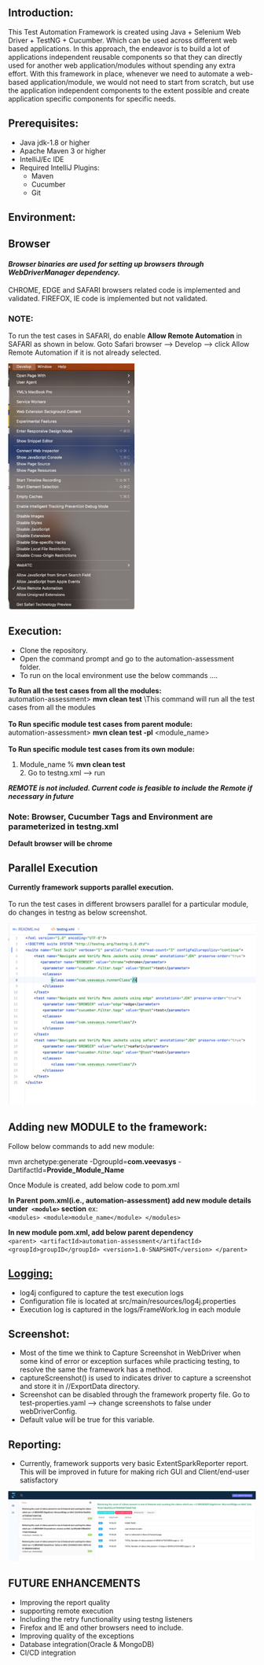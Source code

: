 Introduction: 
---------------


This Test Automation Framework is created using Java + Selenium Web Driver + TestNG + Cucumber. Which can be used across different web based applications. In this approach, the endeavor is to build a lot of applications independent reusable components so that they can directly used for another web application/modules without spending any extra effort. With this framework in place, whenever we need to automate a web-based application/module, we would not need to start from scratch, but use the application independent components to the extent possible and create application specific components for specific needs. 

Prerequisites:
---------------
* Java jdk-1.8 or higher
* Apache Maven 3 or higher
* IntelliJ/Ec IDE
* Required IntelliJ Plugins:
    * Maven
    * Cucumber
    * Git

Environment:
---------------

## Browser

#### **_Browser binaries are used for setting up browsers through WebDriverManager dependency._**

CHROME, EDGE and SAFARI browsers related code is implemented and validated.
FIREFOX, IE code is implemented but not validated.

### **NOTE**: 
To run the test cases in SAFARI, do enable **Allow Remote Automation** in SAFARI as shown in below.
Goto Safari browser --> Develop --> click Allow Remote Automation if it is not already selected.

![img.png](img.png)

Execution:
---------------
*	Clone the repository.
*	Open the command prompt and go to the automation-assessment folder.
*	To run on the local environment use the below commands ....

<B>To Run all the test cases from all the modules:</B><br>
automation-assessment> <B>mvn clean test</B> \\This command will run all the test cases from all the modules<br>
<br><B>To Run specific module test cases from parent module:</B><br>
automation-assessment> <B>mvn clean test -pl</B> <module_name><br>
<br><B>To Run specific module test cases from its own module:</B><br>
1. Module_name % <B>mvn clean test</B>
<br>2. Go to testng.xml --> run

<B><I>REMOTE is not included. Current code is feasible to include the Remote if necessary in future</B></I>

### **Note:** Browser, Cucumber Tags and Environment are parameterized in testng.xml

**Default browser will be chrome** 

## Parallel Execution
**Currently framework supports parallel execution.</br>**
<br>To run the test cases in different browsers parallel for a particular module, do changes in testng as below screenshot.

![img_1.png](img_1.png)

## Adding new MODULE to the framework:

Follow below commands to add new module:

mvn archetype:generate -DgroupId=**com.veevasys** -DartifactId=**Provide_Module_Name**

Once Module is created, add below code to pom.xml

**In Parent pom.xml(i.e., automation-assessment) add new module details under` <module>` section**
ex:
<br>`<modules>
  <module>module_name</module>
</modules>`

**In new module pom.xml, add below parent dependency**<br>
`<parent>
<artifactId>automation-assessment</artifactId>
<groupId>groupID</groupId>
<version>1.0-SNAPSHOT</version>
</parent>`



<p><a href="https://github.com/shirishk/Java-Selenium-TestNG-Automation-Framework/wiki/Logging"><h2>Logging:</h2></a></p>

*	log4j configured to capture the test execution logs
*	Configuration file is located at src/main/resources/log4j.properties
*	Execution log is captured in the logs/FrameWork.log in each module


Screenshot:
---------------
*	Most of the time we think to Capture Screenshot in WebDriver when some kind of error or exception surfaces while practicing testing, to resolve the same the framework has a method.
*	captureScreenshot() is used to indicates driver to capture a screenshot and store it in //ExportData directory.
*   Screenshot can be disabled through the framework property file. Go to test-properties.yaml --> change screenshots to false under webDriverConfig.
*   Default value will be true for this variable.

Reporting:
---------------
*  Currently, framework supports very basic ExtentSparkReporter report. This will be improved in future for making rich GUI and Client/end-user satisfactory

![img_2.png](img_2.png)

## FUTURE ENHANCEMENTS
* Improving the report quality
* supporting remote execution
* Including the retry functionality using testng listeners
* Firefox and IE and other browsers need to include.
* Improving quality of the exceptions
* Database integration(Oracle & MongoDB)
* CI/CD integration

